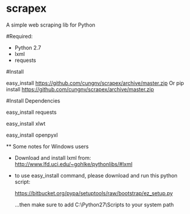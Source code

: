 scrapex
=======

A simple web scraping lib for Python

#Required:
* Python 2.7
* lxml
* requests

#Install

easy_install https://github.com/cungnv/scrapex/archive/master.zip
Or
pip install https://github.com/cungnv/scrapex/archive/master.zip

#Install Dependencies

easy_install requests

easy_install xlwt

easy_install openpyxl

** Some notes for Windows users
- Download and install lxml from:
http://www.lfd.uci.edu/~gohlke/pythonlibs/#lxml

- to use easy_install command, please download and run this python script:

	https://bitbucket.org/pypa/setuptools/raw/bootstrap/ez_setup.py

	...then make sure to add C:\Python27\Scripts to your system path




